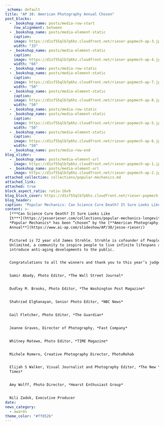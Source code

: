 ```yaml
---
_schema: default
title: "AP 38: American Photography Annual Chosen"
post_blocks:
  - _bookshop_name: posts/media-row-start
    row_alignment: between
  - _bookshop_name: posts/media-element-static
    caption:
    image: https://d1sf55qlb7p6hz.cloudfront.net/rieser-popmech-ap-3.jpg
    width: "33"
  - _bookshop_name: posts/media-element-static
    caption:
    image: https://d1sf55qlb7p6hz.cloudfront.net/rieser-popmech-ap-4.jpg
    width: "66"
  - _bookshop_name: posts/media-row-static
  - _bookshop_name: posts/media-element-static
    caption:
    image: https://d1sf55qlb7p6hz.cloudfront.net/rieser-popmech-ap-7.jpg
    width: "50"
  - _bookshop_name: posts/media-element-static
    caption:
    image: https://d1sf55qlb7p6hz.cloudfront.net/rieser-popmech-ap-8.jpg
    width: "50"
  - _bookshop_name: posts/media-row-static
  - _bookshop_name: posts/media-element-static
    caption:
    image: https://d1sf55qlb7p6hz.cloudfront.net/rieser-popmech-ap-5.jpg
    width: "50"
  - _bookshop_name: posts/media-element-static
    caption:
    image: https://d1sf55qlb7p6hz.cloudfront.net/rieser-popmech-ap-6.jpg
    width: "50"
  - _bookshop_name: posts/media-row-end
blog_slider:
  - _bookshop_name: posts/media-element-url
    image: https://d1sf55qlb7p6hz.cloudfront.net/rieser-popmech-ap-1.jpg
  - _bookshop_name: posts/media-element-url
    image: https://d1sf55qlb7p6hz.cloudfront.net/rieser-popmech-ap-2.jpg
attached_collection: collections/popular-mechanics.md
attached_link:
attached: true
block_aspect_ratio: ratio-16x9
blog_block_cover: https://d1sf55qlb7p6hz.cloudfront.net/rieser-popmech-ap-2.jpg
blog_header:
caption: "Popular Mechanics: Can Science Cure Death? It Sure Looks Like It."
content: >-
  [***Can Science Cure Death? It Sure Looks Like
  It***](https://jesserieser.com/collections/popular-mechanics-longevity) for
  *Popular Mechanics* has been “chosen” by the [**American Photography 38 Photo
  Annual**](https://www.ai-ap.com/slideshow/AP/38/jesse-rieser/)


  Pictured is 72 year old James Strohle. Strohle is cofounder of People
  Unlimited, a community to inspire people to live infinite lifespans and to
  introduce anti-aging developments to the public.


  Congratulations to all the winners and thank you to this year’s judges:


  Samir Abady, Photo Editor, *The Wall Street Journal*


  Dudley M. Brooks, Photo Editor, *The Washington Post Magazine*


  Shahrzad Elghanayan, Senior Photo Editor, *NBC News*


  Gail Fletcher, Photo Editor, *The Guardian*


  Jeanne Graves, Director of Photography, *Fast Company*


  Whitney Matewe, Photo Editor, *TIME Magazine*


  Michele Romero, Creative Photography Director, PhotoRehab


  Elijah S Walker, Visual Journalist and Photography Editor, *The New York
  Times*


  Amy Wolff, Photo Director, *Hearst Enthusiast Group*


  Nili Zadok, Executive Producer
date:
news_category:
  - awards
theme_color: "#ff052b"
---
```

